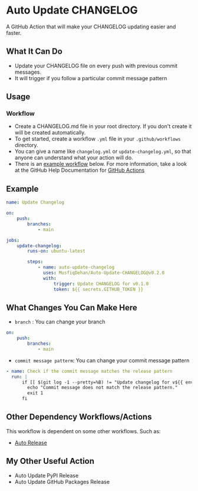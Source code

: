 # Auto Update CHANGELOG

A GitHub Action that will make your CHANGELOG updating easier and faster.

## What It Can Do

-   Update your CHANGELOG file on every push with previous commit messages.
-   It will trigger if you follow a particular commit message pattern

## Usage

### Workflow

-   Create a CHANGELOG.md file in your root directory. If you don't create it will be created automatically.
-   To get started, create a workflow `.yml` file in your `.github/workflows` directory.
-   You can give a name like `changelog.yml` or `update-changelog.yml`, so that anyone can understand what your action will do.
-   There is an [example workflow](##example) below. For more information, take a look at the GitHub Help Documentation for [GitHub Actions](https://github.com/features/actions)

## Example

```yml
name: Update Changelog

on:
    push:
        branches:
            - main

jobs:
    update-changelog:
        runs-on: ubuntu-latest

        steps:
            - name: auto-update-changelog
              uses: MusfiqDehan/Auto-Update-CHANGELOG@v0.2.0
              with:
                  trigger: Update CHANGELOG for v0.1.0
                  token: ${{ secrets.GITHUB_TOKEN }}
```

## What Changes You Can Make Here

-   `branch` : You can change your branch

```yml
on:
    push:
        branches:
            - main
```

-   `commit message patterm`: You can change your commit message pattern

```yml
- name: Check if the commit message matches the release pattern
  run: |
      if [[ $(git log -1 --pretty=%B) != "Update changelog for v${{ env.version }}" ]]; then
        echo "Commit message does not match the release pattern."
        exit 1
      fi
```

## Other Dependency Workflows/Actions

This workflow is dependent on some other workflows. Such as:

-   [Auto Release](https://github.com/CupOfTea696/gh-action-auto-release)

## My Other Useful Action

-   Auto Update PyPI Release
-   Auto Update GitHub Packages Release

